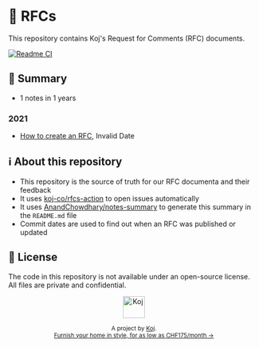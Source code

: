 # 💬 RFCs

This repository contains Koj's Request for Comments (RFC) documents.

[![Readme CI](https://github.com/koj-co/rfcs/workflows/Readme%20CI/badge.svg)](https://github.com/koj-co/rfcs/actions?query=workflow%3A%22Readme+CI%22)

<!--notes-->

## 🌯 Summary

- 1 notes in 1 years

### 2021

- [How to create an RFC](./rfcs/2021/how-to-create-an-rfc.md), Invalid Date
<!--/notes-->

## ℹ️ About this repository

- This repository is the source of truth for our RFC documenta and their feedback
- It uses [koj-co/rfcs-action](https://github.com/koj-co/rfcs-action) to open issues automatically
- It uses [AnandChowdhary/notes-summary](https://github.com/AnandChowdhary/notes-summary) to generate this summary in the `README.md` file
- Commit dates are used to find out when an RFC was published or updated

## 📄 License

The code in this repository is not available under an open-source license. All files are private and confidential.

<p align="center">
  <a href="https://koj.co">
    <img width="44" alt="Koj" src="https://kojcdn.com/v1598284251/website-v2/koj-github-footer_m089ze.svg">
  </a>
</p>
<p align="center">
  <sub>A project by <a href="https://koj.co">Koj</a>. <br> <a href="https://koj.co">Furnish your home in style, for as low as CHF175/month →</a></sub>
</p>
